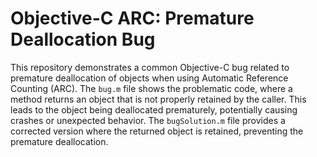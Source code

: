 # Objective-C ARC: Premature Deallocation Bug

This repository demonstrates a common Objective-C bug related to premature deallocation of objects when using Automatic Reference Counting (ARC).  The `bug.m` file shows the problematic code, where a method returns an object that is not properly retained by the caller. This leads to the object being deallocated prematurely, potentially causing crashes or unexpected behavior. The `bugSolution.m` file provides a corrected version where the returned object is retained, preventing the premature deallocation.